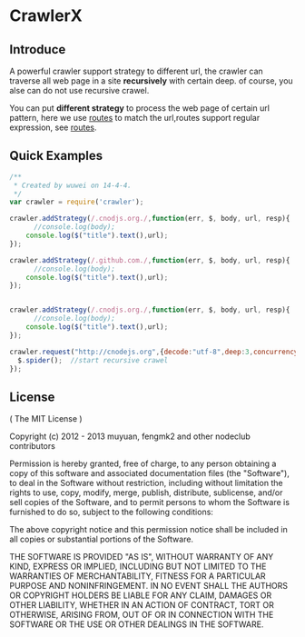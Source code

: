 # CrawlerX
## Introduce

A powerful crawler support strategy to different url, the crawler can traverse all web page in a site **recursively** with certain deep. of course, you alse can do not use recursive crawel.

You can put **different strategy** to process the web page of certain url pattern, here we use [routes](https://www.npmjs.org/package/routes) to match the url,routes support regular expression, see [routes](https://www.npmjs.org/package/routes).

## Quick Examples
```js
/**
 * Created by wuwei on 14-4-4.
 */
var crawler = require('crawler');

crawler.addStrategy(/.cnodjs.org./,function(err, $, body, url, resp){
	  //console.log(body);
    console.log($("title").text(),url);
});

crawler.addStrategy(/.github.com./,function(err, $, body, url, resp){
	  //console.log(body);
    console.log($("title").text(),url);
});


crawler.addStrategy(/.cnodjs.org./,function(err, $, body, url, resp){
	  //console.log(body);
    console.log($("title").text(),url);
});

crawler.request("http://cnodejs.org",{decode:"utf-8",deep:3,concurrency:3}, function(err, $, body,url,resp){
  $.spider();  //start recursive crawel
});
```
## License

( The MIT License )

Copyright (c) 2012 - 2013 muyuan, fengmk2 and other nodeclub contributors

Permission is hereby granted, free of charge, to any person obtaining
a copy of this software and associated documentation files (the
"Software"), to deal in the Software without restriction, including
without limitation the rights to use, copy, modify, merge, publish,
distribute, sublicense, and/or sell copies of the Software, and to
permit persons to whom the Software is furnished to do so, subject to
the following conditions:

The above copyright notice and this permission notice shall be
included in all copies or substantial portions of the Software.

THE SOFTWARE IS PROVIDED "AS IS", WITHOUT WARRANTY OF ANY KIND,
EXPRESS OR IMPLIED, INCLUDING BUT NOT LIMITED TO THE WARRANTIES OF
MERCHANTABILITY, FITNESS FOR A PARTICULAR PURPOSE AND
NONINFRINGEMENT. IN NO EVENT SHALL THE AUTHORS OR COPYRIGHT HOLDERS BE
LIABLE FOR ANY CLAIM, DAMAGES OR OTHER LIABILITY, WHETHER IN AN ACTION
OF CONTRACT, TORT OR OTHERWISE, ARISING FROM, OUT OF OR IN CONNECTION
WITH THE SOFTWARE OR THE USE OR OTHER DEALINGS IN THE SOFTWARE.

